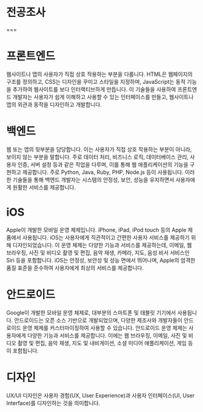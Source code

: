 # 전공조사
===
# 프론트엔드 
웹사이트나 앱의 사용자가 직접 상호 작용하는 부분을 다룹니다.
HTML은 웹페이지의 구조를 정의하고, CSS는 디자인을 꾸미고 스타일을 지정하며, JavaScript는 동적 기능을 추가하여 웹사이트를 보다 인터랙티브하게 만듭니다. 이 기술들을 사용하여 프론트엔드 개발자는 사용자가 쉽게 이해하고 사용할 수 있는 인터페이스를 만들고, 웹사이트나 앱의 외관과 동작을 디자인하고 개발합니다.

# 백엔드
웹 또는 앱의 뒷부분을 담당합니다. 이는 사용자가 직접 상호 작용하는 부분이 아니라, 보이지 않는 부분을 말합니다. 주로 데이터 처리, 비즈니스 로직, 데이터베이스 관리, 사용자 인증, 서버 설정 등과 같은 작업을 다루며, 이를 통해 웹 애플리케이션의 기능을 구현하고 제공합니다. 주로 Python, Java, Ruby, PHP, Node.js 등이 사용됩니다. 이러한 기술들을 통해 백엔드 개발자는 시스템의 안정성, 보안, 성능을 유지하면서 사용자에게 원활한 서비스를 제공합니다.

# iOS
Apple이 개발한 모바일 운영 체제입니다. iPhone, iPad, iPod touch 등의 Apple 제품에서 사용됩니다. iOS는 사용자에게 직관적이고 간편한 사용자 서비스를 제공하기 위해 디자인되었습니다. 이 운영 체제는 다양한 기능과 서비스를 제공하는데, 이메일, 웹 브라우징, 사진 및 비디오 촬영 및 편집, 음악 재생, 카메라, 지도, 음성 비서 서비스인 Siri 등을 포함합니다. iOS는 안정성, 보안성 및 성능 면에서 뛰어나며, Apple의 엄격한 품질 표준을 준수하여 사용자에게 최상의 서비스를 제공합니다.

# 안드로이드
Google이 개발한 모바일 운영 체제로, 대부분의 스마트폰 및 태블릿 기기에서 사용됩니다. 안드로이드는 오픈 소스 기반으로 개발되었으며, 다양한 제조사와 개발자들이 안드로이드 운영 체제를 커스터마이징하여 사용할 수 있습니다.
안드로이드 운영 체제는 사용자에게 다양한 기능과 서비스를 제공합니다. 이에는 웹 브라우징, 이메일, 사진 및 비디오 촬영 및 편집, 음악 재생, 지도 및 내비게이션, 소셜 미디어 애플리케이션, 게임 등이 포함됩니다.

# 디자인
UX/UI 디자인은 사용자 경험(UX, User Experience)과 사용자 인터페이스(UI, User Interface)를 디자인하는 것을 의미합니다.